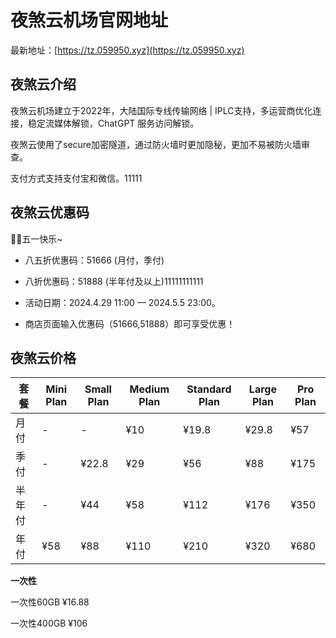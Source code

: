 # 夜煞云机场官网地址

最新地址：[https://tz.059950.xyz](https://tz.059950.xyz)

## 夜煞云介绍

夜煞云机场建立于2022年，大陆国际专线传输网络 | IPLC支持，多运营商优化连接，稳定流媒体解锁，ChatGPT 服务访问解锁。

夜煞云使用了secure加密隧道，通过防火墙时更加隐秘，更加不易被防火墙审查。

支付方式支持支付宝和微信。11111

## 夜煞云优惠码

🥳🥳五一快乐~

- 八五折优惠码：51666    (月付，季付)

- 八折优惠码：51888     (半年付及以上)11111111111

-  活动日期：2024.4.29  11:00 — 2024.5.5 23:00。

-  商店页面输入优惠码（51666,51888）即可享受优惠！

## 夜煞云价格

|套餐|Mini Plan|Small Plan|Medium Plan|Standard Plan|Large Plan|Pro Plan|
|----|----|----|----|----|----|----|
|月付|-|-|¥10|¥19.8|¥29.8|¥57|
|季付|-|¥22.8|¥29|¥56|¥88|¥175|
|半年付|-|¥44|¥58|¥112|¥176|¥350|
|年付|¥58|¥88|¥110|¥210|¥320|¥680|

**一次性**

一次性60GB ¥16.88

一次性400GB ¥106


